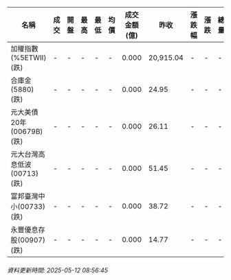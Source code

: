 | 名稱 | 成交 | 開盤 | 最高 | 最低 | 均價 | 成交金額(億) | 昨收 | 漲跌幅 | 漲跌 | 總量 | 昨量 | 振幅 |
| -------- | -------- | -------- | -------- |-------- | -------- | -------- |-------- |-------- |-------- | -------- | -------- |-------- |
|加權指數(%5ETWII) (跌)|-|-|-|-|-|0.000|20,915.04|-|-|-|-|0.00%|
|合庫金(5880) (跌)|-|-|-|-|-|0.000|24.95|-|-|-|-|0.00%|
|元大美債20年(00679B) (跌)|-|-|-|-|-|0.000|26.11|-|-|-|-|0.00%|
|元大台灣高息低波(00713) (跌)|-|-|-|-|-|0.000|51.45|-|-|-|-|0.00%|
|富邦臺灣中小(00733) (跌)|-|-|-|-|-|0.000|38.72|-|-|-|-|0.00%|
|永豐優息存股(00907) (跌)|-|-|-|-|-|0.000|14.77|-|-|-|-|0.00%|
###### 資料更新時間: 2025-05-12 08:56:45